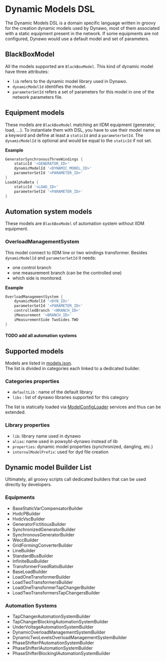 # Dynamic Models DSL

The Dynamic Models DSL is a domain specific language written in groovy for the creation dynamic models used by Dynawo, most of them associated with a static equipment present in the network.
If some equipments are not configured, Dynawo would use a default model and set of parameters.

## BlackBoxModel
All the models supported are `BlackBoxModel`. This kind of dynamic model have three attributes:
- `lib` refers to the dynamic model library used in Dynawo.
- `dynamicModelId` identifies the model.
- `parameterSetId` refers a set of parameters for this model in one of the network parameters file.

## Equipment models
These models are `BlackBoxModel` matching an IIDM equipment (generator, load, ...).
To instantiate them with DSL, you have to use their model name as a keyword and define at least a `staticId` and a `parameterSetId`.
The `dynamicModelId` is optional and would be equal to the `staticId` if not set.

**Example**
```groovy
GeneratorSynchronousThreeWindings {
    staticId '<GENERATOR_ID>'
    dynamicModelId '<DYNAMIC_MODEL_ID>'
    parameterSetId '<PARAMETER_ID>'
}
LoadAlphaBeta {
    staticId '<LOAD_ID>'
    parameterSetId '<PARAMETER_ID>'
}
```

## Automation system models
These models are `BlackBoxModel` of automation system without IIDM equipment.

### OverloadManagementSystem
This model connect to IIDM line or two windings transformer. Besides `dynamicModelId` and `parameterSetId` it needs:
-  one control branch
-  one measurement branch (can be the controlled one)
-  which side is monitored.

**Example**
```groovy
OverloadManagementSystem {
    dynamicModelId '<DYN_ID>'
    parameterSetId '<PARAMETER_ID>'
    controlledBranch '<BRANCH_ID>'
    iMeasurement '<BRANCH_ID>'
    iMeasurementSide TwoSides.TWO
}
```

#### TODO add all automation systems

## Supported models
Models are listed in [models.json](../../dynawaltz/src/main/resources/models.json).  
The list is divided in categories each linked to a dedicated builder.
### Categories properties
* `defaultLib` : name of the default library
* `libs` : list of dynawo libraries supported for this category

The list is statically loaded via [ModelConfigLoader](https://javadoc.io/doc/com.powsybl/powsybl-dynawo/latest/com/powsybl/dynawaltz/builders/ModelConfigLoader.html) services and thus can be extended.

### Library properties
* `lib`: library name used in dynawo
* `alias`: name used in powsybl-dynawo instead of lib
* `properties`: dynamic model properties (synchronized, dangling, etc.)
* `internalModelPrefix`: used for dyd file creation

## Dynamic model Builder List
Ultimately, all groovy scripts call dedicated builders that can be used directly by developers.
### Equipments
* BaseStaticVarCompensatorBuilder
* HvdcPBuilder
* HvdcVscBuilder
* GeneratorFictitiousBuilder
* SynchronizedGeneratorBuilder
* SynchronousGeneratorBuilder
* WeccBuilder
* GridFormingConverterBuilder
* LineBuilder
* StandardBusBuilder
* InfiniteBusBuilder
* TransformerFixedRatioBuilder
* BaseLoadBuilder
* LoadOneTransformerBuilder
* LoadTwoTransformersBuilder
* LoadOneTransformerTapChangerBuilder
* LoadTwoTransformersTapChangersBuilder
### Automation Systems
* TapChangerAutomationSystemBuilder
* TapChangerBlockingAutomationSystemBuilder
* UnderVoltageAutomationSystemBuilder
* DynamicOverloadManagementSystemBuilder
* DynamicTwoLevelsOverloadManagementSystemBuilder
* PhaseShifterPAutomationSystemBuilder
* PhaseShifterIAutomationSystemBuilder
* PhaseShifterBlockingIAutomationSystemBuilder
